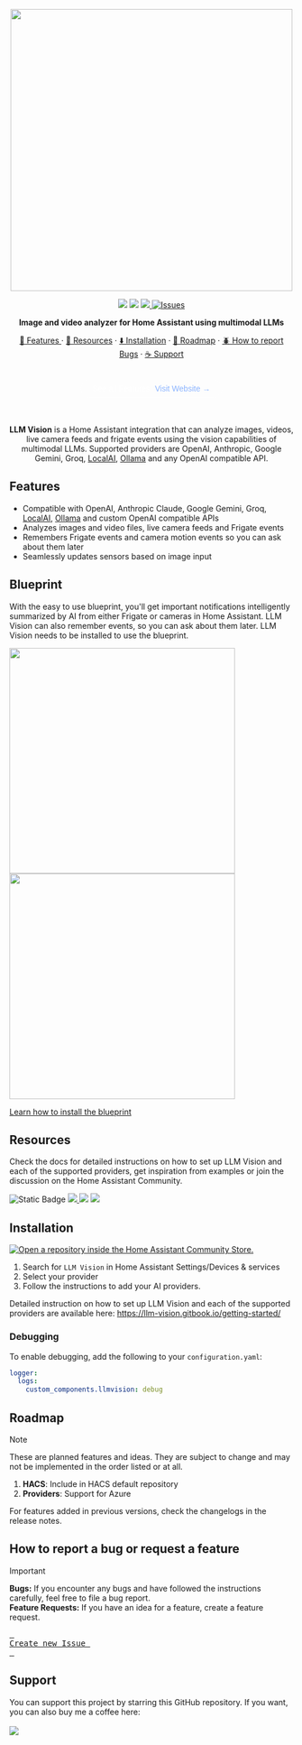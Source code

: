 <p align="center">
<img src="https://github.com/user-attachments/assets/bebd92b8-765e-4d63-bb3d-47e1bb8b51ad" width=500px>
</p>
<p align=center>
<img src=https://img.shields.io/badge/HACS-Custom-orange.svg?style=for-the-badg>
<img src=https://img.shields.io/badge/version-1.3.5-blue>
<a href="https://github.com/valentinfrlch/ha-llmvision/issues">
<img src="https://img.shields.io/maintenance/yes/2025.svg">
<img alt="Issues" src="https://img.shields.io/github/issues/valentinfrlch/ha-llmvision?color=0088ff"/>
    </a>
    <p align=center style="font-weight:bold">
      Image and video analyzer for Home Assistant using multimodal LLMs
    </p>
</p>

  <p align="center">
    <a href="#features">🌟 Features </a>
    ·
    <a href="#resources">📖 Resources</a>
    ·
    <a href="#installation">⬇️ Installation</a>
    ·
    <a href="#roadmap">🚧 Roadmap</a>
    ·
    <a href="#how-to-report-a-bug-or-request-a-feature">🪲 How to report Bugs</a>
    ·
    <a href="#support">☕ Support</a>    
  </p>

<br>
<div 
        style="
            display: flex; 
            justify-content: center; 
            align-items: center; 
        "
    >
        <div 
            style="
                display: inline-block; 
                padding: 7px 20px; 
                border: 1px solid rgba(255, 255, 255, 0.2); 
                border-radius: 20px; 
                color: #fff; 
                font-family: Arial, sans-serif; 
                font-size: 14px; 
                text-align: center; 
                cursor: pointer; 
                transition: background 0.3s ease, color 0.3s ease;
            " 
            onmouseover="this.style.border='2px solid rgba(255, 255, 255, 0.4)'" 
            onmouseout="this.style.border='1px solid rgba(255, 255, 255, 0.2)'"
        >
            See all Features
            <a 
                href="#" 
                style="
                    text-decoration: none; 
                    color: #8ab3ff; 
                    margin-left: 5px;
                " 
                onmouseover="this.style.textDecoration='underline'" 
                onmouseout="this.style.textDecoration='none'"
            >
                Visit Website →
            </a>
        </div>
    </div>

<br>
<br>
<p align="center">
  <strong>LLM Vision</strong> is a Home Assistant integration that can analyze images, videos,  
  live camera feeds and frigate events using the vision capabilities of multimodal LLMs.  
  Supported providers are OpenAI, Anthropic, Google Gemini, Groq, 
  <a href="https://github.com/mudler/LocalAI">LocalAI</a>, 
  <a href="https://ollama.com/">Ollama</a> and any OpenAI compatible API.
</p>

## Features
- Compatible with OpenAI, Anthropic Claude, Google Gemini, Groq, [LocalAI](https://github.com/mudler/LocalAI), [Ollama](https://ollama.com/) and custom OpenAI compatible APIs
- Analyzes images and video files, live camera feeds and Frigate events
- Remembers Frigate events and camera motion events so you can ask about them later
- Seamlessly updates sensors based on image input

## Blueprint
With the easy to use blueprint, you'll get important notifications intelligently summarized by AI from either Frigate or cameras in Home Assistant. LLM Vision can also remember events, so you can ask about them later. LLM Vision needs to be installed to use the blueprint.
<br>
<p float="left">
    <img src="https://github.com/user-attachments/assets/621dacc0-7f9b-4c7a-b490-94286dd19e86" width="400" />
    <img src="https://github.com/user-attachments/assets/8174c3cd-6314-4bfd-9fbe-d66316f93923" width="400" />
</p>

[Learn how to install the blueprint](https://llm-vision.gitbook.io/examples/examples/automations#ai-event-notifications)

## Resources
Check the docs for detailed instructions on how to set up LLM Vision and each of the supported providers, get inspiration from examples or join the discussion on the Home Assistant Community.

<img alt="Static Badge" src="https://img.shields.io/badge/website-teal?style=for-the-badge&&logoColor=white&link=https%3A%2F%2Fvalentinfrlch.github.io%2Fllmvision%2F">
<a href="https://llm-vision.gitbook.io/getting-started"><img src="https://img.shields.io/badge/Documentation-blue?style=for-the-badge&logo=gitbook&logoColor=white&color=18bcf2"/> </a><a href="https://llm-vision.gitbook.io/examples/"><img src="https://img.shields.io/badge/Examples-blue?style=for-the-badge&logo=gitbook&logoColor=black&color=39ffc2"/></a> </a><a href="https://community.home-assistant.io/t/llm-vision-let-home-assistant-see/729241"><img src="https://img.shields.io/badge/Community-blue?style=for-the-badge&logo=homeassistant&logoColor=white&color=03a9f4"/></a>


## Installation
[![Open a repository inside the Home Assistant Community Store.](https://my.home-assistant.io/badges/hacs_repository.svg)](https://my.home-assistant.io/redirect/hacs_repository/?owner=valentinfrlch&repository=ha-llmvision&category=Integration)
1. Search for `LLM Vision` in Home Assistant Settings/Devices & services
2. Select your provider
3. Follow the instructions to add your AI providers.

Detailed instruction on how to set up LLM Vision and each of the supported providers are available here: https://llm-vision.gitbook.io/getting-started/


### Debugging
To enable debugging, add the following to your `configuration.yaml`:
```yaml
logger:
  logs:
    custom_components.llmvision: debug
```


## Roadmap
> [!NOTE]
> These are planned features and ideas. They are subject to change and may not be implemented in the order listed or at all.

1. **HACS**: Include in HACS default repository
2. **Providers**: Support for Azure

For features added in previous versions, check the changelogs in the release notes.


## How to report a bug or request a feature
> [!IMPORTANT]
> **Bugs:** If you encounter any bugs and have followed the instructions carefully, feel free to file a bug report.  
> **Feature Requests:** If you have an idea for a feature, create a feature request.
><div align = left>
>
>[<kbd> <br> Create new Issue <br> </kbd>][KBD]
>
></div>
>
>[KBD]: https://github.com/valentinfrlch/ha-llmvision/issues/new/choose


## Support
You can support this project by starring this GitHub repository. If you want, you can also buy me a coffee here:  
<br>
<a href="https://www.buymeacoffee.com/valentinfrlch"><img src="https://img.buymeacoffee.com/button-api/?text=Buy me a coffee&emoji=☕&slug=valentinfrlch&button_colour=FFDD00&font_colour=000000&font_family=Inter&outline_colour=000000&coffee_colour=ffffff" /></a>
